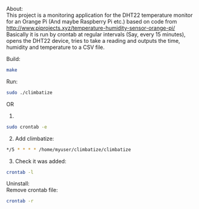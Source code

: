 About:  
This project is a monitoring application for the DHT22 temperature monitor for an Orange Pi (And maybe Raspberry Pi etc.) based on code from http://www.piprojects.xyz/temperature-humidity-sensor-orange-pi/  
Basically it is run by crontab at regular intervals (Say, every 15 minutes), opens the DHT22 device, tries to take a reading and outputs the time, humidity and temperature to a CSV file.

Build:
```bash
make
```

Run:
```bash
sudo ./climbatize
```

OR

1) 
```bash
sudo crontab -e
```
2) Add climbatize:
```bash
*/5 * * * * /home/myuser/climbatize/climbatize
```
3) Check it was added:
```bash
crontab -l
```

Uninstall:  
Remove crontab file:
```bash
crontab -r
```
